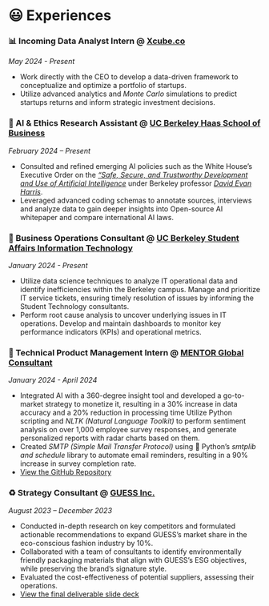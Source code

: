 😃 Experiences
==============
### 📊 Incoming Data Analyst Intern @ [Xcube.co](https://www.xcube.co/)
*May 2024 - Present*
- Work directly with the CEO to develop a data-driven framework to conceptualize and optimize a portfolio of startups.
- Utilize advanced analytics and *Monte Carlo* simulations to predict startups returns and inform strategic investment decisions.

### 🤖 AI & Ethics Research Assistant @ [UC Berkeley Haas School of Business](https://haas.berkeley.edu/) 
*February 2024 – Present*
- Consulted and refined emerging AI policies such as the White House’s Executive Order on the [*“Safe, Secure, and Trustworthy Development and Use of Artificial Intelligence*](https://www.whitehouse.gov/briefing-room/presidential-actions/2023/10/30/executive-order-on-the-safe-secure-and-trustworthy-development-and-use-of-artificial-intelligence/) under Berkeley professor [*David Evan Harris*](https://haas.berkeley.edu/faculty/harris-david/).
- Leveraged advanced coding schemas to annotate sources, interviews and analyze data to gain deeper insights into Open-source AI whitepaper and compare international AI laws.

### 👔 Business Operations Consultant @ [UC Berkeley Student Affairs Information Technology](https://studenttech.berkeley.edu/home)
*January 2024 - Present*
- Utilize data science techniques to analyze IT operational data and identify inefficiencies within the Berkeley campus. Manage and prioritize IT service tickets, ensuring timely resolution of issues by informing the Student Technology consultants.
- Perform root cause analysis to uncover underlying issues in IT operations. Develop and maintain dashboards to monitor key performance indicators (KPIs) and operational metrics.

### 📧 Technical Product Management Intern @ [MENTOR Global Consultant](https://mentor-gc.com/us)
*January 2024 - April 2024*
- Integrated AI with a 360-degree insight tool and developed a go-to-market strategy to monetize it, resulting in a 30% increase in data accuracy and a 20% reduction in processing time Utilize Python scripting and *NLTK (Natural Language Toolkit)* to perform sentiment analysis on over 1,000 employee survey responses, and generate personalized ​​reports with radar charts based on them.
- Created *SMTP (Simple Mail Transfer Protocol)* using 🐍 Python’s *smtplib and schedule* library to automate email reminders, resulting in a 90% increase in survey completion rate.
- [View the GitHub Repository](https://github.com/kennywong524/Sentiment-Analysis-Radar-chart-demo-for-MENTOR/blob/main/Demo_real_time_insights.ipynb)

### ♻️ Strategy Consultant @ [GUESS Inc.](https://www.guess.com/us/en/home/) 
*August 2023 – December 2023*
- Conducted in-depth research on key competitors and formulated actionable recommendations to expand GUESS’s market share in the eco-conscious fashion industry by 10%.
- Collaborated with a team of consultants to identify environmentally friendly packaging materials that align with GUESS’s ESG objectives, while preserving the brand’s signature style.
- Evaluated the cost-effectiveness of potential suppliers, assessing their operations.
- [View the final deliverable slide deck](https://docs.google.com/presentation/d/1RkGaC7-xfkSB-OmUzEJ2XkSNOmSI_JbyIKwPWZ0dF0k/edit?usp=sharing)

